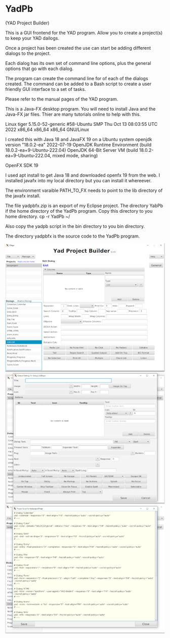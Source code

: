 # YadPb
(YAD Project Builder)

This is a GUI frontend for the YAD program.  Allow you to create a project(s) to keep your YAD dailogs.

Once a project has been created the use can start be adding different dialogs to the project.

Each dialog has its own set of command line options, plus the general options that go with each dialog.

The program can create the command line for of each of the dialogs created.  The command can be added to a Bash script
to create a user friendly GUI interface to a set of tasks.

Please refer to the manual pages of the YAD program.

This is a Java-FX desktop program.  You will need to install Java and the Java-FX jar files.  Thier are many
tutorials online to help with this.

Linux tiger 5.15.0-52-generic #58-Ubuntu SMP Thu Oct 13 08:03:55 UTC 2022 x86\_64 x86\_64 x86\_64 GNU/Linux

I created this with Java 18 and JavaFX 19 on a Ubuntu system
openjdk version "18.0.2-ea" 2022-07-19
OpenJDK Runtime Environment (build 18.0.2-ea+9-Ubuntu-222.04)
OpenJDK 64-Bit Server VM (build 18.0.2-ea+9-Ubuntu-222.04, mixed mode, sharing)

OpenFX SDK 19

I used apt install to get Java 18 and downloaded openfx 19 from the web. I installed javafx into my local
directory but you can install it whereever.

The environment varaible PATH\_TO\_FX needs to point to the lib directory of the javafx install.

The file yadpbfx.zip is an export of my Eclipse project.
The directory YabPb if the home directory of the YadPb program.  Copy this directory to you home directory.
    cp -r YadPb ~/

Also copy the yadpb script in the bin directory to you bin directory.

The directory yadpbfx is the source code to the YadPb program.


![Main S creen](/images/yadpb_main.png)
![General Screen](/images/yadpb_general.png)
![Script Screen](/images/script_screen.png)
